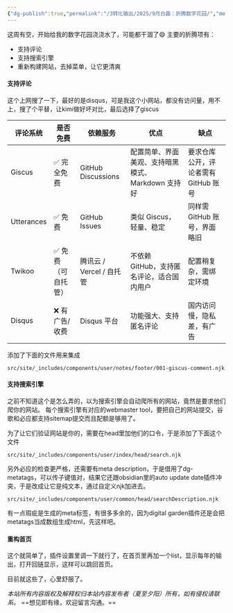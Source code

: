 ```yaml
---
{"dg-publish":true,"permalink":"/3转化输出/2025/9月白露：折腾数字花园/","metatags":"数字花园，评论，搜索","tags":["技术研究"],"noteIcon":"1","created":"2025-09-13T17:21","updated":"2025-09-13T17:23"}
---
```


这周有空，开始给我的数字花园浇浇水了，可能都干涸了😄
主要的折腾项有：
- 支持评论
- 支持搜索引擎
- 重新构建网站，去掉菜单，让它更清爽

#### 支持评论
这个上网搜了一下，最好的是disqus，可是我这个小网站，都没有访问量，用不上，搜了个平替，让kimi做好坏对比，最后选择了giscus

|评论系统|是否免费|依赖服务|优点|缺点|
|------|-----|----------|---------|------|
|Giscus|✅ 完全免费|GitHub Discussions|配置简单、界面美观、支持暗黑模式、Markdown 支持好|要求仓库公开，评论者需有 GitHub 账号|
|Utterances	|✅ 免费	|GitHub Issues|类似 Giscus，轻量、稳定|同样需 GitHub 账号，界面略旧|
|Twikoo	|✅ 免费（可自托管）|腾讯云 / Vercel / 自托管	|不依赖 GitHub，支持匿名评论，适合国内用户|	配置稍复杂，需绑定环境|
|Disqus|❌ 有广告/收费|Disqus 平台|功能强大、支持匿名评论|国内访问慢，隐私差，有广告|
添加了下面的文件用来集成
```
src/site/_includes/components/user/notes/footer/001-giscus-comment.njk
```

#### 支持搜索引擎
之前不知道这个是怎么弄的，以为搜索引擎会自动爬所有的网站，竟然是要求他们爬你的网站。
每个搜索引擎有对应的webmaster tool，要把自己的网站提交，谷歌和必应都支持sitemap提交而且配额是够用了。

为了让它们验证网站是你的，需要在head里加他们的口令，于是添加了下面这个文件
```
src/site/_includes/components/user/index/head/search.njk
```

另外必应的检查更严格，还需要有meta description，于是借用了dg-metatags，可以传子键值对，结果它还跟obsidian里的auto update date插件冲突，于是改成让它是纯文本，通过自定义njk加进去。
```
src/site/_includes/components/user/common/head/searchDescription.njk
```

有一点瑕疵是生成的meta标签，有很多多余的，因为digital garden插件还是会把metatags当成数组生成html，先这样吧。

#### 重构首页
这个就简单了，插件设置里调一下就行了，在首页里再加一个list，显示每年的输出，打开回链显示，这样可以跳回首页。

目前就这些了，心里舒服了。





<div class="transclusion internal-embed is-loaded"><div class="markdown-embed">



*本站所有内容版权及解释权归本站内容发布者（夏至夕阳）所有，如有侵权请联系。*
==想见即有缘，欢迎留言沟通。== 

</div></div>




